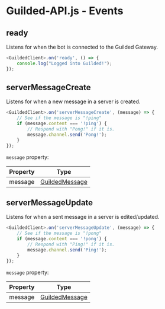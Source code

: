 # Guilded-API.js - Events

## ready
Listens for when the bot is connected to the Guilded Gateway.
```js
<GuildedClient>.on('ready', () => {
    console.log("Logged into Guilded!");
});
```

## serverMessageCreate
Listens for when a new message in a server is created.
```js
<GuildedClient>.on('serverMessageCreate', (message) => {
    // See if the message is "!ping"
    if (message.content === '!ping') {
        // Respond with "Pong!" if it is.
        message.channel.send('Pong!');
    }
});
```

`message` property:

| Property      | Type |
| ----------- | ----------- |
| message      | [GuildedMessage](https://github.com/RellyLegend/guilded-api.js/blob/main/src/classes/GuildedMessage.js) |

## serverMessageUpdate
Listens for when a sent message in a server is edited/updated.
```js
<GuildedClient>.on('serverMessageUpdate', (message) => {
    // See if the message is "!pong"
    if (message.content === '!pong') {
        // Respond with "Ping!" if it is.
        message.channel.send('Ping!');
    }
});
```

`message` property:

| Property      | Type |
| ----------- | ----------- |
| message      | [GuildedMessage](https://github.com/RellyLegend/guilded-api.js/blob/main/src/classes/GuildedMessage.js) |
